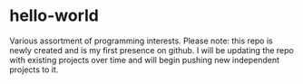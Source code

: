 # hello-world
Various assortment of programming interests.
Please note: this repo is newly created and is my first presence on github. I will be updating the repo with existing projects over time and will begin pushing new independent projects to it.
